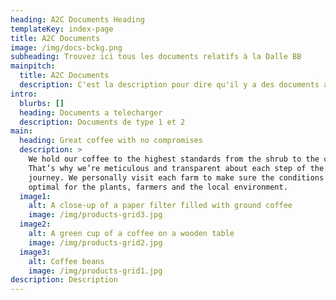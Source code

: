 ```yaml
---
heading: A2C Documents Heading
templateKey: index-page
title: A2C Documents
image: /img/docs-bckg.png
subheading: Trouvez ici tous les documents relatifs à la Dalle BB
mainpitch:
  title: A2C Documents
  description: C'est la description pour dire qu'il y a des documents a telecharger.
intro:
  blurbs: []
  heading: Documents a telecharger
  description: Documents de type 1 et 2
main:
  heading: Great coffee with no compromises
  description: >
    We hold our coffee to the highest standards from the shrub to the cup.
    That’s why we’re meticulous and transparent about each step of the coffee’s
    journey. We personally visit each farm to make sure the conditions are
    optimal for the plants, farmers and the local environment.
  image1:
    alt: A close-up of a paper filter filled with ground coffee
    image: /img/products-grid3.jpg
  image2:
    alt: A green cup of a coffee on a wooden table
    image: /img/products-grid2.jpg
  image3:
    alt: Coffee beans
    image: /img/products-grid1.jpg
description: Description
---
```

